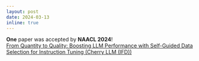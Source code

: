 ```yaml
---
layout: post
date: 2024-03-13
inline: true
---
```


**One** paper was accepted by **NAACL 2024**! <br>
[From Quantity to Quality: Boosting LLM Performance with Self-Guided Data Selection for Instruction Tuning (Cherry LLM (IFD))](https://arxiv.org/abs/2308.12032)
